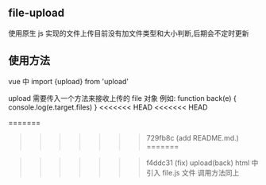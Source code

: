 ## file-upload

使用原生 js 实现的文件上传目前没有加文件类型和大小判断,后期会不定时更新

## 使用方法

vue 中
import {upload} from 'upload'

<!--  -->

upload 需要传入一个方法来接收上传的 file 对象
例如:
function back(e) {
console.log(e.target.files)
}
<<<<<<< HEAD
<<<<<<< HEAD

=======
>>>>>>> 729fb8c (add README.md.)
=======

>>>>>>> f4ddc31 (fix)
upload(back)
html 中
引入 file.js 文件
调用方法同上
